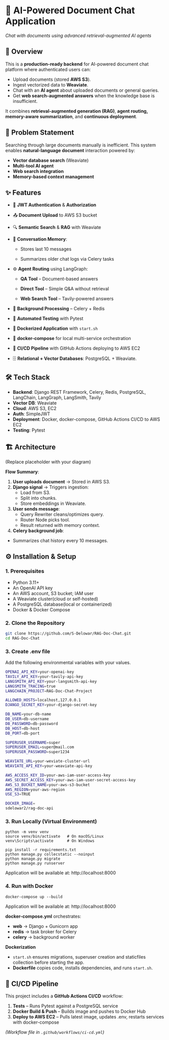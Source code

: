 # 📄 AI-Powered Document Chat Application
_Chat with documents using advanced retrieval-augmented AI agents_

## 🚀 Overview
This is a **production-ready backend** for AI-powered document chat platform where authenticated users can:
- Upload documents (stored **AWS S3**).
- Ingest vectorized data to **Weaviate**.
- Chat with an **AI agent** about uploaded documents or general queries.
- Get **web search-augmented answers** when the knowledge base is insufficient.

It combines **retrieval-augmented generation (RAG)**, **agent routing, memory-aware summarization**, and **continuous deployment**.

## 🎯 Problem Statement
Searching through large documents manually is inefficient.
This system enables **natural-language document** interaction powered by:
- **Vector database search** (Weaviate)
- **Multi-tool AI agent**
- **Web search integration**
- **Memory-based context management**

## ✨ Features
- 🔐 **JWT Authentication** & **Authorization**

- 📤 **Document Upload** to AWS S3 bucket

- 🔍 **Semantic Search** & **RAG** with Weaviate

- 🧠 **Conversation Memory**:

  - Stores last 10 messages

  - Summarizes older chat logs via Celery tasks

- ⚙️ **Agent Routing** using LangGraph:

  - **QA Tool** – Document-based answers

  - **Direct Tool** – Simple Q&A without retrieval

  - **Web Search Tool** – Tavily-powered answers

- 📡 **Background Processing** – Celery + Redis

- 🧪 **Automated Testing** with Pytest

- 🐳 **Dockerized Application** with `start.sh`

- 🔄 **docker-compose** for local multi-service orchestration

- 🚀 **CI/CD Pipeline** with GitHub Actions deploying to AWS EC2
- 🗄 **Relational + Vector Databases**: PostgreSQL + Weaviate.

  
## 🛠 Tech Stack
- **Backend**: Django REST Framework, Celery, Redis, PostgreSQL, LangChain, LangGraph, LangSmith, Tavily
- **Vector DB**: Weaviate
- **Cloud**: AWS S3, EC2
- **Auth**: SimpleJWT
- **Deployment**: Docker, docker-compose, GitHub Actions CI/CD to AWS EC2
- **Testing**: Pytest


  
## 🏗 Architecture
(Replace placeholder with your diagram)

**Flow Summary**:

1. **User uploads document** → Stored in AWS S3.
2. **Django signal** → Triggers ingestion:
    - Load from S3.
    - Split into chunks.
    - Store embeddings in Weaviate.
3. **User sends message**:
    - Query Rewriter cleans/optimizes query.
    - Router Node picks tool.
    - Result returned with memory context.
4. **Celery background job**:
  - Summarizes chat history every 10 messages.

## ⚙️ Installation & Setup
### 1. Prerequisites
- Python 3.11+
- An OpenAI API key
- An AWS account, S3 bucket; IAM user
- A Weaviate cluster(cloud or self-hosted)
- A PostgreSQL database(local or containerized)
- Docker & Docker Compose

### 2. Clone the Repository
```bash
git clone https://github.com/S-Delowar/RAG-Doc-Chat.git
cd RAG-Doc-Chat
```

### 3. Create .env file 
Add the following environmental variables with your values.
```bash
OPENAI_API_KEY=your-openai-key
TAVILY_API_KEY=your-tavily-api-key
LANGSMITH_API_KEY=your-langsmith-api-key
LANGSMITH_TRACING=true
LANGCHAIN_PROJECT=RAG-Doc-Chat-Project

ALLOWED_HOSTS=localhost,127.0.0.1
DJANGO_SECRET_KEY=your-django-secret-key

DB_NAME=your-db-name
DB_USER=db-username
DB_PASSWORD=db-password
DB_HOST=db-host
DB_PORT=db-port

SUPERUSER_USERNAME=super
SUPERUSER_EMAIL=super@mail.com
SUPERUSER_PASSWORD=super1234

WEAVIATE_URL=your-weviate-cluster-url
WEAVIATE_API_KEY=your-weaviate-api-key

AWS_ACCESS_KEY_ID=your-aws-iam-user-access-key
AWS_SECRET_ACCESS_KEY=your-aws-iam-user-secret-access-key
AWS_S3_BUCKET_NAME=your-aws-s3-bucket
AWS_REGION=your-aws-region
USE_S3=TRUE

DOCKER_IMAGE=
sdelowar2/rag-doc-api
```

### 3. Run Locally (Virtual Environment)
```
python -m venv venv
source venv/bin/activate   # On macOS/Linux
venv\Scripts\activate      # On Windows

pip install -r requirements.txt
python manage.py collecstatic --noinput
python manage.py migrate
python manage.py runserver
```
Application will be available at: http://localhost:8000

### 4. Run with Docker
```
docker-compose up --build
```
Application will be available at: http://localhost:8000

**docker-compose.yml** orchestrates:
- **web** → Django + Gunicorn app
- **redis** → task broker for Celery
- **celery** → background worker

**Dockerization**
- `start.sh` ensures migrations, superuser creation and staticfiles collection before starting the app.
- **Dockerfile** copies code, installs dependencies, and runs `start.sh`.


## 🔄 CI/CD Pipeline
This project includes a **GitHub Actions CI/CD** workflow:
1. **Tests** – Runs Pytest against a PostgreSQL service
2. **Docker Build & Push** – Builds image and pushes to Docker Hub
3. **Deploy to AWS EC2** – Pulls latest image, updates .env, restarts services with docker-compose

*(Workflow file in `.github/workflows/ci-cd.yml`)*















